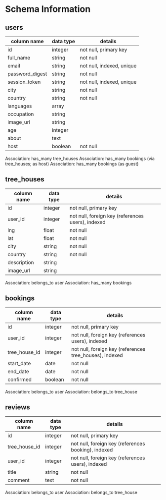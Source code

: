 # Schema Information

## users
column name     | data type | details
----------------|-----------|-----------------------
id              | integer   | not null, primary key
full_name       | string    | not null
email           | string    | not null, indexed, unique
password_digest | string    | not null
session_token   | string    | not null, indexed, unique
city            | string    | not null
country         | string    | not null
languages       | array     |
occupation      | string    |
image_url       | string    |
age             | integer   |
about           | text      |
host            | boolean   | not null

Association: has_many tree_houses
Association: has_many bookings (via tree_houses; as host)
Association: has_many bookings (as guest)

## tree_houses
column name     | data type | details
----------------|-----------|-----------------------
id              | integer   | not null, primary key
user_id         | integer   | not null, foreign key (references users), indexed
lng             | float     | not null
lat             | float     | not null
city            | string    | not null
country         | string    | not null
description     | string    | 
image_url       | string    |

Association: belongs_to user
Association: has_many bookings

## bookings
column name     | data type | details
----------------|-----------|-----------------------
id              | integer   | not null, primary key
user_id         | integer   | not null, foreign key (references users), indexed
tree_house_id   | integer   | not null, foreign key (references tree_houses), indexed
start_date      | date      | not null
end_date        | date      | not null
confirmed       | boolean   | not null

Association: belongs_to user
Association: belongs_to tree_house

## reviews
column name     | data type | details
----------------|-----------|-----------------------
id              | integer   | not null, primary key
tree_house_id   | integer   | not null, foreign key (references booking), indexed
user_id         | integer   | not null, foreign key (references users), indexed
title           | string    | not null
comment         | text      | not null

Association: belongs_to user
Association: belongs_to tree_house
